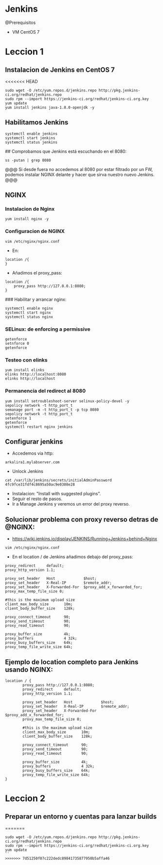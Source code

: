 # Jenkins
@Prerequisitos
- VM CentOS 7

# Leccion 1
## Instalacion de Jenkins en CentOS 7
<<<<<<< HEAD

```
sudo wget -O /etc/yum.repos.d/jenkins.repo http://pkg.jenkins-ci.org/redhat/jenkins.repo
sudo rpm --import https://jenkins-ci.org/redhat/jenkins-ci.org.key
yum update
yum install jenkins java-1.8.0-openjdk -y
```

## Habilitamos Jenkins

```
systemctl enable jenkins
systemctl start jenkins
systemctl status jenkins
```
## Comprobamos que Jenkins está escuchando en el 8080:

```
ss -putan | grep 8080
```
@@@
Si desde fuera no accedemos al 8080 por estar filtrado por un FW, podemos instalar NGINX delante y hacer que sirva nuestro nuevo Jenkins.
@@@

## NGINX
### Instalacion de Nginx

```
yum install nginx -y
```

### Configuracion de NGINX

```
vim /etc/nginx/nginx.conf
```
- En:
```
location /{
}
```
- Añadimos el proxy_pass:
```
location /{
    proxy_pass http://127.0.0.1:8080;
}
```

### Habilitar y arrancar nginx:

```
systemctl enable nginx
systemctl start nginx
systemctl status nginx
```

### SELinux: de enforcing a permissive

```
getenforce
setnforce 0
getenforce
```

### Testeo con elinks

```
yum install elinks
elinks http://localhost:8080
elinks http://localhost
```

### Permanencia del redirect al 8080

```
yum install setroubleshoot-server selinux-policy-devel -y
sepolicy network -t http_port_t
semanage port -m -t http_port_t -p tcp 8080
sepolicy network -t http_port_t
setenforce 1
getenforce
systemctl restart nginx jenkins
```

## Configurar jenkins

- Accedemos via http:

```
arkalira1.mylabserver.com
```

- Unlock Jenkins

```
cat /var/lib/jenkins/secrets/initialAdminPassword
4fc9fce31fdf4c8695a50ac9e0308e28
```

- Instalacion: "Install with suggested plugins".
- Seguir el resto de pasos.
- Ir a Manage Jenkins y veremos un error del proxy reverso.

## Solucionar problema con proxy reverso detras de @NGINX:

- https://wiki.jenkins.io/display/JENKINS/Running+Jenkins+behind+Nginx

```
vim /etc/nginx/nginx.conf
```

- En el location / de Jenkins añadimos debajo del proxy_pass:

```
proxy_redirect     default;
proxy_http_version 1.1;

proxy_set_header   Host             $host;
proxy_set_header   X-Real-IP        $remote_addr;
proxy_set_header   X-Forwarded-For  $proxy_add_x_forwarded_for;
proxy_max_temp_file_size 0;

#this is the maximum upload size
client_max_body_size       10m;
client_body_buffer_size    128k;

proxy_connect_timeout      90;
proxy_send_timeout         90;
proxy_read_timeout         90;

proxy_buffer_size          4k;
proxy_buffers              4 32k;
proxy_busy_buffers_size    64k;
proxy_temp_file_write_size 64k;

```

## Ejemplo de location completo para Jenkins usando NGINX:

```
location / {
        proxy_pass http://127.0.0.1:8080;
        proxy_redirect     default;
        proxy_http_version 1.1;

        proxy_set_header   Host             $host;
        proxy_set_header   X-Real-IP        $remote_addr;
        proxy_set_header   X-Forwarded-For  $proxy_add_x_forwarded_for;
        proxy_max_temp_file_size 0;

        #this is the maximum upload size
        client_max_body_size       10m;
        client_body_buffer_size    128k;

        proxy_connect_timeout      90;
        proxy_send_timeout         90;
        proxy_read_timeout         90;

        proxy_buffer_size          4k;
        proxy_buffers              4 32k;
        proxy_busy_buffers_size    64k;
        proxy_temp_file_write_size 64k;
}
```

# Leccion 2
## Preparar un entorno y cuentas para lanzar builds
=======
```
sudo wget -O /etc/yum.repos.d/jenkins.repo http://pkg.jenkins-ci.org/redhat/jenkins.repo
sudo rpm --import https://jenkins-ci.org/redhat/jenkins-ci.org.key
yum update
``
>>>>>>> 7d51250f07c222dedc89841735877950b5affa46

